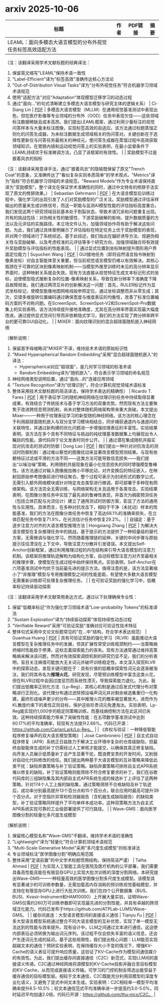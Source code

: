 # arxiv 2025-10-06

| 标题 | 作者 | PDF链接 |  摘要 |
|------|------|--------|------|
| LEAML：面向多模态大语言模型的分布外视觉任务标签高效适配方法

（注：该翻译采用学术文献标题的经典译法：
1. 保留英文缩写"LEAML"保持术语一致性
2. "Label-Efficient"译为"标签高效"准确传达核心方法论
3. "Out-of-Distribution Visual Tasks"译为"分布外视觉任务"符合机器学习领域术语规范
4. 使用"适配方法"对应"Adaptation"体现模型迁移学习的动态过程
5. 通过"面向..."的句式清晰建立多模态大语言模型与研究主体的逻辑关系） | Ci-Siang Lin | [PDF](http://arxiv.org/pdf/2510.03232v1) | 多模态大语言模型（MLLM）在通用视觉基准测试中表现出色，但在医疗影像等专业领域的分布外（OOD）任务中表现欠佳——这些领域标注数据稀缺且成本高昂。我们提出LEAML框架，通过利用少量标注的视觉问答样本与大量未标注图像，实现标签高效的自适应。该方法通过标题蒸馏正则化的问答生成器，为未标注数据生成领域相关的伪问答对。关键创新在于选择性更新仅与问答任务最相关的神经元，使问答生成器在蒸馏过程中高效获取领域知识。在胃肠内镜和运动视觉问答上的实验表明，在最小监督条件下LEAML持续优于标准微调方法，凸显了该框架的有效性。 |
| 奖励模型不过是披着风衣的指标

（注：该翻译采用意译手法，通过"披着风衣"的隐喻既保留了原文"Trench Coat"的意象，又准确传达了"看似复杂实则本质简单"的学术观点。"Metrics"译为"指标"符合机器学习领域的术语规范，"Reward Models"作为专业术语保持直译为"奖励模型"。整个译文在保证学术准确性的同时，通过中文特有的修辞手法实现了原文的修辞效果。） | Sebastian Gehrmann | [PDF](http://arxiv.org/pdf/2510.03231v1) | 在大语言模型后训练过程中，强化学习的出现引发了人们对奖励模型的广泛关注。奖励模型通过评估采样输出的质量来生成训练信号，而这一职能与监测AI模型性能的评估指标高度重合。我们发现这两个研究领域目前基本处于割裂状态，导致术语冗余和问题重复出现。共有的挑战包括：对伪相关性的敏感性、下游奖励破解的影响、提升数据质量的方法以及元评估的实施路径。本立场文件认为，加强领域协作将有助于解决这些问题。为此，我们通过具体案例展示了评估指标在特定任务上优于奖励模型的表现，并对两个领域进行了系统综述。基于此综述，我们指出在偏好诱导方法、规避伪相关性与奖励破解、以及考虑校准的元评估等多个研究方向，加强领域融合将有效提升奖励模型与评估指标的性能表现。 |
| 通过显式位置到坐标映射提升图形用户界面定位能力 | Suyuchen Wang | [PDF](http://arxiv.org/pdf/2510.03230v1) | GUI接地任务（即将自然语言指令映射到像素坐标）对自主智能体至关重要，但当前视觉语言模型仍难以有效解决。其核心瓶颈在于可靠的区块到像素映射机制——当模型外推至训练时未见的高分辨率显示界面时，这种映射关系就会失效。现有方法直接从视觉特征生成文本标记形式的坐标，迫使模型隐式推断复杂的位置-像素映射关系，导致在新分辨率下准确度下降且故障频发。我们通过两项互补的创新解决这一问题：首先，RULER标记作为显式坐标标记，使模型能像地图网格线般参照定位，通过坐标调整而非从零生成；其次，交错多维旋转位置编码通过确保宽度与维度表征的均衡性，改善了标准位置编码方案的不对称问题。在ScreenSpot、ScreenSpot-V2和ScreenSpot-Pro数据集上的实验表明，该方法持续提升接地准确度，尤其在高分辨率界面实现最大幅度改进。通过提供显式空间引导而非依赖隐式学习，我们的方法实现了跨分辨率跨平台的更可靠GUI自动化。 |
| MIXER：面向纹理识别的混合超球面随机嵌入神经网络

（解析说明：
1. 保留首字母缩略词"MIXER"不译，维持技术术语的原始标识性
2. "Mixed Hyperspherical Random Embedding"采用"混合超球面随机嵌入"的译法：
   - Hyperspherical对应"超球面"，是几何学习领域的标准术语
   - Random Embedding译为"随机嵌入"，符合表示学习领域的命名规范
3. 神经网络类型说明后置，通过"面向...的"连接应用领域
4. "Texture Recognition"译为"纹理识别"，符合计算机视觉领域术语标准
5. 整体采用技术文献标题的简洁译法，保持学术表达的精确性） | Ricardo T. Fares | [PDF](http://arxiv.org/pdf/2510.03228v1) | 用于表征学习的随机神经网络在纹理识别任务中持续取得显著成果，有效结合了传统技术与基于学习方法的双重优势。然而现有方法主要聚焦于改进跨信息预测机制，尚未对整体随机网络架构带来重大突破。本文提出Mixer——一种用于纹理表征学习的新型随机神经网络。该方法的核心理念在于利用超球面随机嵌入与双分支学习模块相结合，同步捕获通道内与通道间的关联特性，并通过新构建的优化问题进一步增强纹理表征的丰富性。实验结果表明，该方法在多个具有不同特征与挑战的纯纹理基准数据集上均展现出令人瞩目的性能。源代码将于论文发表时同步公开。 |
| 通过潜在集成随机共振实现对抗攻击的测试时防御 | Dong Lao | [PDF](http://arxiv.org/pdf/2510.03224v1) | 我们提出一种针对对抗攻击的测试时防御机制：通过难以察觉的图像扰动来显著改变模型预测结果。与现有依赖特征过滤或平滑的方法不同——这类方法可能导致信息损失——我们提出“以噪治噪”策略，利用随机共振现象在最小化信息损失的同时增强模型鲁棒性。该方法通过对输入图像施加微小平移扰动，对齐变换后的特征嵌入，在映射回原始参考图像前进行特征聚合。整个过程可表示为封闭形式的数学公式，无需引入额外网络模块或针对特定攻击类型进行微调，即可部署于多种现有网络架构。该方法完全无需训练、与网络架构无关且适用于各类攻击。实验结果表明，在图像分类任务中实现了最先进的鲁棒性表现，并首次为稠密预测任务（包括立体匹配与光流估计）建立了通用测试时防御方案，彰显了方法的通用性与实用性。具体而言，在多种对抗攻击下，相较于干净（未扰动）样本的性能基准，我们的方法在图像分类任务中恢复了高达68.1%的准确率损失，在立体匹配任务中恢复71.9%，在光流估计任务中恢复29.2%。 |
| 自锚定：基于逐步注意力对齐的大语言模型推理方法 | Hongxiang Zhang | [PDF](http://arxiv.org/pdf/2510.03223v1) | 为解决大语言模型在复杂推理任务中的挑战，基于提示的方法提供了一种轻量级的替代方案，无需微调与强化学习。然而随着推理链的延伸，关键的中间步骤与原始提示往往湮没在上下文中，导致注意力分散并引发错误。本文提出Self-Anchor创新框架，通过利用推理过程的内在结构来引导大语言模型的注意力机制。该框架将推理轨迹解构为结构化方案，自动将模型注意力对齐至最相关的推理步骤，使模型在生成过程中始终保持焦点。实验表明，Self-Anchor在六项基准测试中均优于当前最先进的提示方法。值得注意的是，该方法显著缩小了“非推理”模型与专用推理模型之间的性能差距，有望使大多数大语言模型无需重新训练即可处理复杂推理任务。 |
| 在可验证奖励的强化学习中，低概率标记持续驱动探索

（注：该翻译采用学术文献常用表达方式，通过以下处理确保专业性：
1. 保留"低概率标记"作为强化学习领域术语"Low-probability Tokens"的标准译法
2. "Sustain Exploration"译为"持续驱动探索"体现持续性动态过程
3. "Verifiable Reward"采用"可验证奖励"准确对应可验证性技术特征
4. 整体句式采用中文论文标题常见的"在...中"结构，符合学术表达规范） | Guanhua Huang | [PDF](http://arxiv.org/pdf/2510.03222v1) | 具有可验证奖励的强化学习（RLVR）虽能推动大语言模型在复杂推理任务中的发展，但其扩展性常受训练瓶颈制约——当策略熵坍缩时性能趋于停滞，这标志着探索能力的丧失。现有方法通常通过维持高策略熵来解决该问题，然而对有效探索调控机制的研究仍显不足。我们的分析表明，盲目关注熵值可能放大无关词元并破坏训练稳定性。本文深入探究RLVR中的探索动态，发现关键问题在于：具有价值的低概率探索性词元会逐渐被淘汰，我们将其命名为**推理火花**。研究发现，尽管预训练模型中富含这类火花，但在RLVR过程中会因过度惩罚而系统性湮灭，导致探索能力退化。为此，我们提出低概率正则化方法（Lp-Reg），其核心机制是通过启发式代理分布对策略进行正则化。该代理分布通过滤除预设噪声词元并对剩余候选集重归一化构建，最终形成噪声更少的分布——其中推理火花的概率被显著放大，进而作为KL散度约束下的柔性正则目标，保护这些珍贵词元免遭淘汰。实验表明，Lp-Reg能实现约1,000步的稳定同策略训练，而基线熵控制方法在此区间已失效。这种持续探索能力带来了突破性性能：在五项数学基准测试中达到60.17%的平均准确率，较现有方法提升2.66%。代码已开源：https://github.com/CarlanLark/Lp-Reg。 |
| 《弃权与验证：一种降低智能程序修复噪声的双大语言模型策略》 | José Cambronero | [PDF](http://arxiv.org/pdf/2510.03217v1) | 自主式自动程序修复（APR）系统正日益致力于解决工业环境中复杂的仓库级缺陷，但最终由智能体生成的补丁仍需经过人工审核才能提交，以确保其真正修复缺陷。向开发人员展示低质量补丁会产生显著干扰，既浪费宝贵的开发时间，又削弱对自动化代码修改的信任。我们提出两种基于大语言模型的互补策略来降低此类干扰：缺陷弃置策略与补丁验证策略。缺陷弃置策略可排除自主式APR系统难以修复的缺陷，补丁验证策略则能筛除不符合修复要求的补丁。我们在谷歌代码库的三组缺陷集及其内部自主式APR系统生成的候选补丁上评估了这两种策略。针对174个人工上报的缺陷集，通过策略筛除不合格缺陷及补丁轨迹后，成功率分别最高提升13个百分点和15个百分点，联合应用时最高可提升39个百分点。对于空指针异常和检测器报告（含机器生成缺陷报告）的缺陷类型，补丁验证策略同样提升了平均单样本成功率。这种双策略方法为自主式APR系统实现可靠的工业级部署提供了可行路径。 |
| Wave-GMS：面向医学图像分割的轻量化多尺度生成模型

（解析说明：
1. 保留核心模型名称"Wave-GMS"不翻译，维持学术术语的准确性
2. "Lightweight"译为"轻量化"符合计算机领域术语规范
3. "Multi-Scale Generative Model"采用"多尺度生成模型"的标准译法
4. 专业领域标注"医学图像分割"明确应用范围
5. 整体采用"定语前置"的中文学术标题惯用结构，保持简洁严谨） | Talha Ahmed | [PDF](http://arxiv.org/pdf/2510.03216v1) | 为实现人工智能工具在医院及医疗机构的公平部署，我们需要具备高性能且能在有限显存GPU上实现大批次训练的深度分割网络。本研究提出Wave-GMS——一种轻量高效的医学图像分割多尺度生成模型。该模型具有显著减少的可训练参数量，无需加载高内存消耗的预训练视觉基础模型，并支持在有限显存GPU上进行大批次训练。我们在四个公开数据集（BUS、BUSI、Kvasir-Instrument和HAM10000）上开展大量实验，证明Wave-GMS仅需约260万可训练参数即可实现最先进的分割性能，并具有卓越的跨领域泛化能力。代码已发布于https://github.com/ATPLab-LUMS/Wave-GMS。 |
| 缓存间直连：大型语言模型间的直接语义通信 | Tianyu Fu | [PDF](http://arxiv.org/pdf/2510.03215v1) | 多大型语言模型系统通过整合不同大语言模型的互补优势，实现了单一模型无法达到的性能与效率提升。现有设计中，LLM之间通过文本进行通信，这迫使内部表征必须转换为输出词元序列。该过程不仅会损失丰富的语义信息，还会产生逐词元生成的延迟。基于这些局限性，我们提出核心问题：LLM能否实现超越文本的通信？预研实验表明，在保持缓存大小不变的情况下，增强KV-Cache的语义表征可提升响应质量，这验证了KV-Cache作为模型间通信媒介的有效性。为此，我们提出缓存间直接通信（C2C）新范式，实现LLM间的直接语义传递。C2C通过神经网络将源模型的KV-Cache投影并融合至目标模型的KV-Cache，从而完成直接语义传输。可学习的门控机制会筛选出能受益于缓存通信的目标模型层。相较于文本通信，C2C既能充分利用双模型的深度专业化语义，又避免了显式中间文本生成。实验表明：C2C相较单一模型平均准确率提升8.5-10.5%；较文本通信范式平均准确率进一步提高约3.0-5.0%，同时延迟平均加速2.0倍。代码已开源：https://github.com/thu-nics/C2C。 |

